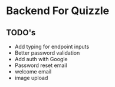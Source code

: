 # Backend For Quizzle

## TODO's

- Add typing for endpoint inputs
- Better password validation
- Add auth with Google
- Password reset email
- welcome email
- image upload
